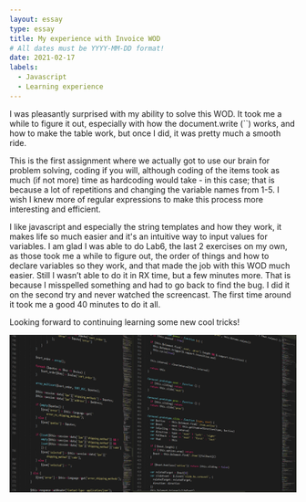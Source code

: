 ```yaml
---
layout: essay
type: essay
title: My experience with Invoice WOD
# All dates must be YYYY-MM-DD format!
date: 2021-02-17
labels:
  - Javascript
  - Learning experience
---
```

I was pleasantly surprised with my ability to solve this WOD. It took me a while to figure it out, especially with how the document.write (``) works, and how to make the table work, but once I did, it was pretty much a smooth ride.

This is the first assignment where we actually got to use our brain for problem solving, coding if you will, although coding of the items took as much (if not more) time as hardcoding would take - in this case; that is because a lot of repetitions and changing the variable names from 1-5. I wish I knew more of regular expressions to make this process more interesting and efficient.

I like javascript and especially the string templates and how they work, it makes life so much easier and it's an intuitive way to input values for variables. 
I am glad I was able to do Lab6, the last 2 exercises on my own, as those took me a while to figure out, the order of things and how to declare variables so they work, and that made the job with this WOD much easier. Still I wasn’t able to do it in RX time, but a few minutes more. That is because I misspelled something and had to go back to find the bug. I did it on the second try and never watched the screencast. The first time around it took me a good 40 minutes to do it all.

Looking forward to continuing learning some new cool tricks!

<img src="../images/prog.png">
